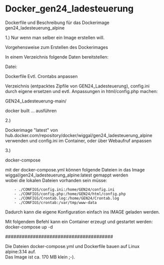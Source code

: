 # Docker_gen24_ladesteuerung
Dockerfile und Beschreibung für das Dockerimage gen24_ladesteuerung_alpine

1.) Nur wenn man selber ein Image erstellen will.

Vorgehensweise zum Erstellen des Dockerimages 

In einem Verzeichnis folgende Daten bereitstellen:

Datei: 

Dockerfile
Evtl. Crontabs anpassen

Verzeichnis (entpacktes Zipfile von GEN24_Ladesteuerung),
config.ini  durch eigene ersetzen und evtl. Anpassungen in html/config.php machen:

GEN24_Ladesteuerung-main/

docker built ... ausführen

2.)

Dockerimage "latest" von hub.docker.com/repository/docker/wiggal/gen24_ladesteuerung_alpine
verwenden und config.ini im Container, oder über Webaufruf anpassen

3.)

docker-compose

mit der docker-compose.yml können folgende Dateien in das Image wiggal/gen24_ladesteuerung_alpine:latest gemappt werden <br>
wobei die lokalen Dateien vorhanden sein müsse:

        - ./CONFIGS/config.ini:/home/GEN24/config.ini
        - ./CONFIGS/config.php:/home/GEN24/html/config.php
        - ./CONFIGS/Crontab.log:/home/GEN24/Crontab.log
        - ./CONFIGS/crontab:/var/tmp/www-data

Dadurch kann die eigene Konfiguration einfach ins IMAGE geladen werden.

Mit folgendem Befehl kann ein Container erzeugt und gestartet werden:
docker-compose up -d

#######################################

Die Dateien  docker-compose.yml und Dockerfile bauen auf Linux alpine:3.14 auf.<br>
Das Image ist ca. 170 MB klein ;-).

